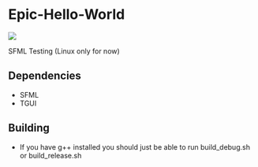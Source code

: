 # Epic-Hello-World
![](https://repository-images.githubusercontent.com/437589831/638cc268-0e86-49bc-9f8b-6397129fef50)

SFML Testing (Linux only for now)

Dependencies
--------------------------
 - SFML 
 - TGUI 

Building
-------------------------
 - If you have g++ installed you should just be able to run build_debug.sh or build_release.sh 

